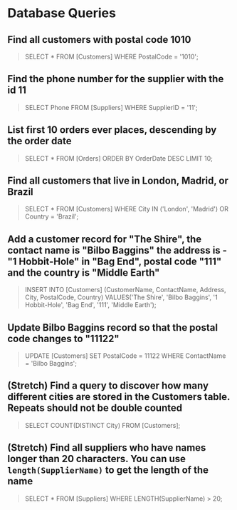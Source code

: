 # Database Queries

## Find all customers with postal code 1010

> SELECT \* FROM [Customers] WHERE PostalCode = '1010';

## Find the phone number for the supplier with the id 11

> SELECT Phone FROM [Suppliers] WHERE SupplierID = '11';

## List first 10 orders ever places, descending by the order date

> SELECT \* FROM [Orders] ORDER BY OrderDate DESC LIMIT 10;

## Find all customers that live in London, Madrid, or Brazil

> SELECT \* FROM [Customers] WHERE City IN ('London', 'Madrid') OR Country = 'Brazil';

## Add a customer record for "The Shire", the contact name is "Bilbo Baggins" the address is -"1 Hobbit-Hole" in "Bag End", postal code "111" and the country is "Middle Earth"

> INSERT INTO [Customers] (CustomerName, ContactName, Address, City, PostalCode, Country) VALUES('The Shire', 'Bilbo Baggins', '1 Hobbit-Hole', 'Bag End', '111', 'Middle Earth');

## Update Bilbo Baggins record so that the postal code changes to "11122"

> UPDATE [Customers] SET PostalCode = 11122 WHERE ContactName = 'Bilbo Baggins';

## (Stretch) Find a query to discover how many different cities are stored in the Customers table. Repeats should not be double counted

> SELECT COUNT(DISTINCT City) FROM [Customers];

## (Stretch) Find all suppliers who have names longer than 20 characters. You can use `length(SupplierName)` to get the length of the name

> SELECT \* FROM [Suppliers] WHERE LENGTH(SupplierName) > 20;
